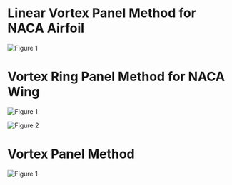 # Linear Vortex Panel Method for NACA Airfoil

![Figure 1](https://user-images.githubusercontent.com/104728656/175836769-ab0af172-36f2-48f2-90a3-cda486dd9823.png)

# Vortex Ring Panel Method for NACA Wing

![Figure 1](https://user-images.githubusercontent.com/104728656/175836733-396ee772-5848-4df4-a93c-414c69cab2d5.png)

![Figure 2](https://user-images.githubusercontent.com/104728656/175836735-a2e4d718-7814-4b67-88af-d041610ad379.png)

# Vortex Panel Method

![Figure 1](https://user-images.githubusercontent.com/104728656/176520545-a42d0daf-6d74-46c3-918c-8ba5c02badc5.png)
